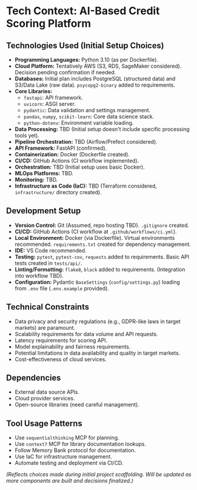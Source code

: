 # Tech Context: AI-Based Credit Scoring Platform

## Technologies Used (Initial Setup Choices)
*   **Programming Languages:** Python 3.10 (as per Dockerfile).
*   **Cloud Platform:** Tentatively AWS (S3, RDS, SageMaker considered). Decision pending confirmation if needed.
*   **Databases:** Initial plan includes PostgreSQL (structured data) and S3/Data Lake (raw data). `psycopg2-binary` added to requirements.
*   **Core Libraries:**
    *   `fastapi`: API framework.
    *   `uvicorn`: ASGI server.
    *   `pydantic`: Data validation and settings management.
    *   `pandas`, `numpy`, `scikit-learn`: Core data science stack.
    *   `python-dotenv`: Environment variable loading.
*   **Data Processing:** TBD (Initial setup doesn't include specific processing tools yet).
*   **Pipeline Orchestration:** TBD (Airflow/Prefect considered).
*   **API Framework:** FastAPI (confirmed).
*   **Containerization:** Docker (Dockerfile created).
*   **CI/CD:** GitHub Actions (CI workflow implemented).
*   **Orchestration:** TBD (Initial setup uses basic Docker).
*   **MLOps Platforms:** TBD.
*   **Monitoring:** TBD.
*   **Infrastructure as Code (IaC):** TBD (Terraform considered, `infrastructure/` directory created).

## Development Setup
*   **Version Control:** Git (Assumed, repo hosting TBD). `.gitignore` created.
*   **CI/CD:** GitHub Actions (CI workflow at `.github/workflows/ci.yml`).
*   **Local Environment:** Docker (via Dockerfile). Virtual environments recommended. `requirements.txt` created for dependency management.
*   **IDE:** VS Code recommended.
*   **Testing:** `pytest`, `pytest-cov`, `requests` added to requirements. Basic API tests created in `tests/api/`.
*   **Linting/Formatting:** `flake8`, `black` added to requirements. (Integration into workflow TBD).
*   **Configuration:** Pydantic `BaseSettings` (`config/settings.py`) loading from `.env` file (`.env.example` provided).

## Technical Constraints
*   Data privacy and security regulations (e.g., GDPR-like laws in target markets) are paramount.
*   Scalability requirements for data volume and API requests.
*   Latency requirements for scoring API.
*   Model explainability and fairness requirements.
*   Potential limitations in data availability and quality in target markets.
*   Cost-effectiveness of cloud services.

## Dependencies
*   External data source APIs.
*   Cloud provider services.
*   Open-source libraries (need careful management).

## Tool Usage Patterns
*   Use `sequentialthinking` MCP for planning.
*   Use `context7` MCP for library documentation lookups.
*   Follow Memory Bank protocol for documentation.
*   Use IaC for infrastructure management.
*   Automate testing and deployment via CI/CD.

*(Reflects choices made during initial project scaffolding. Will be updated as more components are built and decisions finalized.)*
